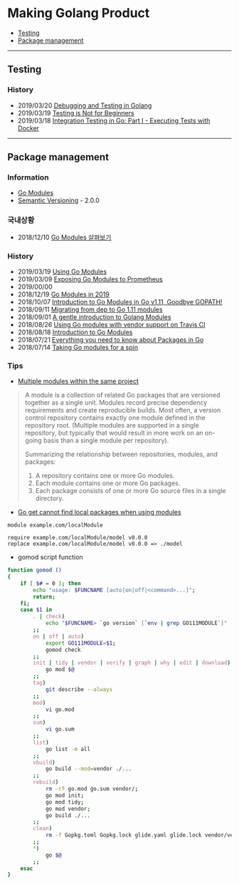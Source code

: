 # Making Golang Product

- [Testing](#testing)
- [Package management](#package-management)

---
## Testing
### History
- 2019/03/20 [Debugging and Testing in Golang](https://medium.com/@ibrahimpasha.m.d/debugging-and-testing-in-golang-93f4031b00d9)
- 2019/03/19 [Testing is Not for Beginners](https://www.calhoun.io/testing-is-not-for-beginners/)
- 2019/03/18 [Integration Testing in Go: Part I - Executing Tests with Docker](https://www.ardanlabs.com/blog/2019/03/integration-testing-in-go-executing-tests-with-docker.html)


---
## Package management

### Information
- [Go Modules](https://github.com/golang/go/wiki/Modules)
- [Semantic Versioning](https://semver.org/) - 2.0.0


### 국내상황
- 2018/12/10 [Go Modules 살펴보기](https://velog.io/@kimmachinegun/Go-Go-Modules-%EC%82%B4%ED%8E%B4%EB%B3%B4%EA%B8%B0-7cjn4soifk)


### History
- 2019/03/19 [Using Go Modules](https://blog.golang.org/using-go-modules)
- 2019/03/09 [Exposing Go Modules to Prometheus](https://povilasv.me/exposing-go-modules-to-prometheus/)
- 2019/00/00
- 2018/12/19 [Go Modules in 2019](https://blog.golang.org/modules2019)
- 2018/10/07 [Introduction to Go Modules in Go v1.11, Goodbye GOPATH!](https://www.melvinvivas.com/go-version-1-11-modules/)
- 2018/09/11 [Migrating from dep to Go 1.11 modules](https://blog.callr.tech/migrating-from-dep-to-go-1.11-modules/)
- 2018/09/01 [A gentle introduction to Golang Modules](https://ukiahsmith.com/blog/a-gentle-introduction-to-golang-modules/)
- 2018/08/26 [Using Go modules with vendor support on Travis CI](https://arslan.io/2018/08/26/using-go-modules-with-vendor-support-on-travis-ci/)
- 2018/08/18 [Introduction to Go Modules](https://roberto.selbach.ca/intro-to-go-modules/)
- 2018/07/21 [Everything you need to know about Packages in Go](https://medium.com/rungo/everything-you-need-to-know-about-packages-in-go-b8bac62b74cc)
- 2018/07/14 [Taking Go modules for a spin](https://dave.cheney.net/2018/07/14/taking-go-modules-for-a-spin)


### Tips
- [Multiple modules within the same project](https://stackoverflow.com/questions/55041915/multiple-modules-within-the-same-project)
> A module is a collection of related Go packages that are versioned together as a single unit.
> Modules record precise dependency requirements and create reproducible builds.
> Most often, a version control repository contains exactly one module defined in the repository root. 
> (Multiple modules are supported in a single repository, 
> but typically that would result in more work on an on-going basis than a single module per repository).
>
> Summarizing the relationship between repositories, modules, and packages:
> 1. A repository contains one or more Go modules.
> 2. Each module contains one or more Go packages.
> 3. Each package consists of one or more Go source files in a single directory.

- [Go get cannot find local packages when using modules](https://stackoverflow.com/questions/52079662/go-get-cannot-find-local-packages-when-using-modules)
```
module example.com/localModule

require example.com/localModule/model v0.0.0
replace example.com/localModule/model v0.0.0 => ./model
```
- gomod script function
```sh
function gomod ()
{
    if [ $# = 0 ]; then
        echo "usage: $FUNCNAME [auto|on|off|<command>...]";
        return;
    fi;
    case $1 in
        . | check)
            echo "$FUNCNAME> `go version` [`env | grep GO111MODULE`]"
        ;;
        on | off | auto)
            export GO111MODULE=$1;
            gomod check
        ;;
        init | tidy | vendor | verify | graph | why | edit | download)
            go mod $@
        ;;
        tag)
            git describe --always
        ;;
        mod)
            vi go.mod
        ;;
        sum)
            vi go.sum
        ;;
        list)
            go list -m all
        ;;
        vbuild)
            go build --mod=vendor ./...
        ;;
        rebuild)
            rm -rf go.mod go.sum vendor/;
            go mod init;
            go mod tidy;
            go mod vendor;
            go build ./...
        ;;
        clean)
            rm -f Gopkg.toml Gopkg.lock glide.yaml glide.lock vendor/vendor.json
        ;;
        *)
            go $@
        ;;
    esac
}
```
